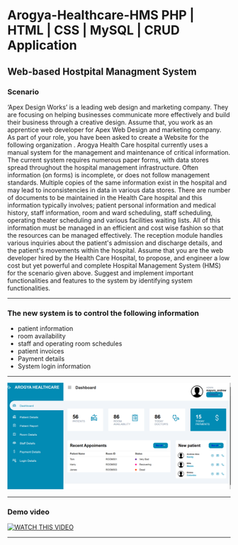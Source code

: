 # Arogya-Healthcare-HMS PHP | HTML | CSS | MySQL | CRUD Application
<h2>Web-based Hostpital Managment System</h2>

<h3>Scenario</h3>
<p>‘Apex Design Works’ is a leading  web design and marketing company. They are focusing on helping businesses communicate more effectively and build their business through a creative design. Assume that, you work as an apprentice web developer for Apex Web Design and marketing company. As part of your role, you have been asked to create a Website for the following organization .
Arogya Health Care hospital currently uses a manual system for the management and maintenance of critical information. The current system requires numerous paper forms, with data stores spread throughout the hospital management infrastructure. Often information (on forms) is incomplete, or does not follow management standards. Multiple copies of the same information exist in the hospital and may lead to inconsistencies in data in various data stores. There are number of documents to be maintained in the Health Care hospital and this information typically involves; patient personal information and medical history, staff information, room and ward scheduling, staff scheduling, operating theater scheduling and various facilities waiting lists. All of this information must be managed in an efficient and cost wise fashion so that the resources can be managed effectively. The reception module handles various inquiries about the patient's admission and discharge details, and the patient's movements within the hospital.  
Assume that you are the web developer hired by the Health Care Hospital, to propose, and engineer a low cost but yet powerful and complete Hospital Management System (HMS) for the scenario given above. Suggest and implement important functionalities and features to the system by identifying system functionalities.  </p>
 <hr>
<h3>The new system is to control the following information</h3>
<ul>
 <li>patient information</li>
 <li>room availability</li>
 <li>staff and operating room schedules</li>
 <li>patient invoices</li>
 <li>Payment details</li>
 <li>System login information</li>
</ul>

<hr>
<img src="/Screenshot%20from%202022-10-06%2020-35-26.png" alt="Arogya HMS">
<hr>
<h3>Demo video</h3>

 [![WATCH THIS VIDEO](https://img.youtube.com/vi/G3kvVZ7Glsg/0.jpg)](https://www.youtube.com/watch?v=G3kvVZ7Glsg)

<hr>
